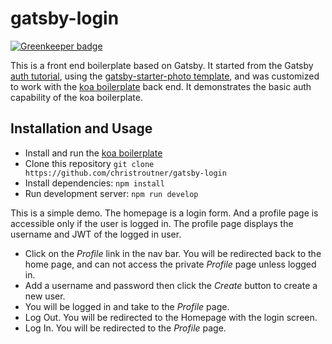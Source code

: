 # gatsby-login

[![Greenkeeper badge](https://badges.greenkeeper.io/Permissionless-Software-Foundation/bch-email-frontend.svg)](https://greenkeeper.io/)

This is a front end boilerplate based on Gatsby. It started from the Gatsby
[auth tutorial](https://www.gatsbyjs.org/docs/authentication-tutorial/), using
the [gatsby-starter-photo template](https://github.com/codebushi/gatsby-starter-photon), and
was customized to work with
the [koa boilerplate](https://github.com/christroutner/babel-free-koa2-api-boilerplate) back
end. It demonstrates the basic auth capability of the koa boilerplate.

## Installation and Usage
- Install and run the [koa boilerplate](https://github.com/christroutner/babel-free-koa2-api-boilerplate)
- Clone this repository `git clone https://github.com/christroutner/gatsby-login`
- Install dependencies: `npm install`
- Run development server: `npm run develop`

This is a simple demo. The homepage is a login form. And a profile page is accessible
only if the user is logged in. The profile page displays the username and JWT of
the logged in user.
- Click on the _Profile_ link in the nav bar. You will be redirected back to the
home page, and can not access the private _Profile_ page unless logged in.
- Add a username and password then click the _Create_ button to create a new user.
- You will be logged in and take to the _Profile_ page.
- Log Out. You will be redirected to the Homepage with the login screen.
- Log In. You will be redirected to the _Profile_ page.
